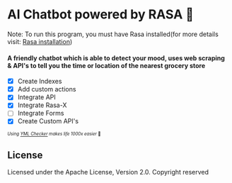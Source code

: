 # AI Chatbot powered by RASA :robot:
  
Note: To run this program, you must have Rasa installed(for more details visit: [Rasa installation](https://rasa.com/docs/rasa/user-guide/installation/))

#### A friendly chatbot which is able to detect your mood, uses web scraping & API's to tell you the time or location of the nearest grocery store

- [x] Create Indexes
- [x] Add custom actions
- [x] Integrate API
- [x] Integrate Rasa-X
- [ ] Integrate Forms
- [x] Create Custom API's

<sup><sup>*Using [YML Checker](http://www.yamllint.com/) makes life 1000x easier* :pray:</sup></sup>
  
## License
Licensed under the Apache License, Version 2.0.
Copyright reserved
